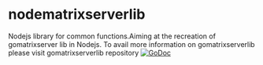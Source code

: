 nodematrixserverlib
=================


Nodejs library for common functions.Aiming at the recreation of gomatrixserver lib in Nodejs.
To avail more information on gomatrixserverlib please visit gomatrixserverlib repository
[![GoDoc](https://godoc.org/github.com/matrix-org/gomatrixserverlib?status.svg)](https://godoc.org/github.com/matrix-org/gomatrixserverlib)
